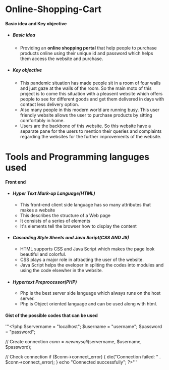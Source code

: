 # Online-Shopping-Cart
#### Basic idea and Key objective
* ##### Basic idea
	* Providing an **online shopping portal** that help people to purchase products online using their unique id and password which helps them access the website and purchase.
* ##### Key objective
	* This pandemic situation has made people sit in a room of four walls and just gaze at the walls of the room. So the main moto of this project is to come this situation with a pleasent website which offers people to see for different goods and get them delivered in days with contact less delivery option.
	* Also many people in this modern world are running busy. This user friendly website allows the user to purchase products by sitting comfortably in home.
	* Users are the backbone of this website. So this website have a separate pane for the users to mention their queries and complaints regarding the websites for the further improvements of the website.
# Tools and Programming languges used
#### Front end
* #### *Hyper Text Mark-up Language(HTML)*
	* This front-end client side language has so many attributes that makes a website
	* This describes the structure of a Web page
	* It consists of a series of elements
	* It's elements tell the browser how to display the content
* #### *Cascading Style Sheets and Java Script(CSS AND JS)*
	* HTML supports CSS and Java Script which makes the page look beautiful and colorful.
	* CSS plays a major role in attracting the user of the website.
	* Java Script helps the eveloper in spliting the codes into modules and using the code elsewher in the website.
* #### *Hypertext Preprocessor(PHP)*
	* Php is the best server side language which always runs on the host server.
	* Php is Object oriented language and can be used along with html.
#### Gist of the possible codes that can be used
'''<?php
$servername = "localhost";
$username = "username";
$password = "password";

// Create connection
$conn = new mysqli($servername, $username, $password);

// Check connection
if ($conn->connect_error) {
  die("Connection failed: " . $conn->connect_error);
}
echo "Connected successfully";
?>'''
	
